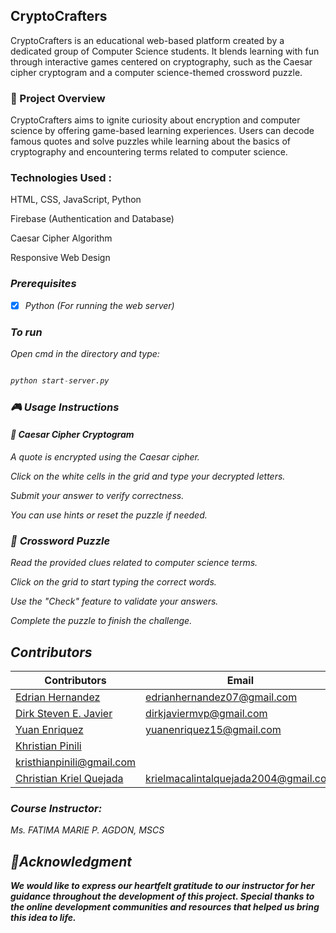 ## <b> CryptoCrafters </b>
CryptoCrafters is an educational web-based platform created by a dedicated group of Computer Science students. It blends learning with fun through interactive games centered on cryptography, such as the Caesar cipher cryptogram and a computer science-themed crossword puzzle.

### <b>📌 Project Overview </b>
CryptoCrafters aims to ignite curiosity about encryption and computer science by offering game-based learning experiences. Users can decode famous quotes and solve puzzles while learning about the basics of cryptography and encountering terms related to computer science.

### <b>Technologies Used </b>:

HTML, CSS, JavaScript, Python

Firebase (Authentication and Database)

Caesar Cipher Algorithm

Responsive Web Design

<em>

### <b> Prerequisites </b>

- [x] Python (For running the web server) <br>

### To run

Open cmd in the directory and type: 

```python 

python start-server.py

```
<em>

### 🎮 <b> Usage Instructions </b>
#### 🧩 <b> Caesar Cipher Cryptogram </b>
A quote is encrypted using the Caesar cipher.

Click on the white cells in the grid and type your decrypted letters.

Submit your answer to verify correctness.

You can use hints or reset the puzzle if needed.

### 🧠 <b> Crossword Puzzle </b>
Read the provided clues related to computer science terms.

Click on the grid to start typing the correct words.

Use the "Check" feature to validate your answers.

Complete the puzzle to finish the challenge.

##  <b> Contributors </b> <br>

| Contributors | Email  |
| --- | --- |
| <a href = "https://github.com/EdrianHernandez">Edrian Hernandez</a> | edrianhernandez07@gmail.com |  | | 
| <a href = "https://github.com/m-ciavel"> Dirk Steven E. Javier </a>|  dirkjaviermvp@gmail.com |  |  |
| <a href = "https://github.com/yuanenriquez"> Yuan Enriquez </a>| yuanenriquez15@gmail.com | |  |
| <a href = "https://github.com/chosenvision"> Khristian Pinili </a>| 
kristhianpinili@gmail.com|  |  |
| <a href = "https://github.com/kary3l"> Christian Kriel Quejada </a>| krielmacalintalquejada2004@gmail.com |  |  |

### Course Instructor:
Ms. FATIMA MARIE P. AGDON, MSCS



##  <a id = "notes"> 📝Acknowledgment </a><br>
<em>

<b>
We would like to express our heartfelt gratitude to our instructor for her guidance throughout the development of this project. Special thanks to the online development communities and resources that helped us bring this idea to life. </b>

<br><br>
